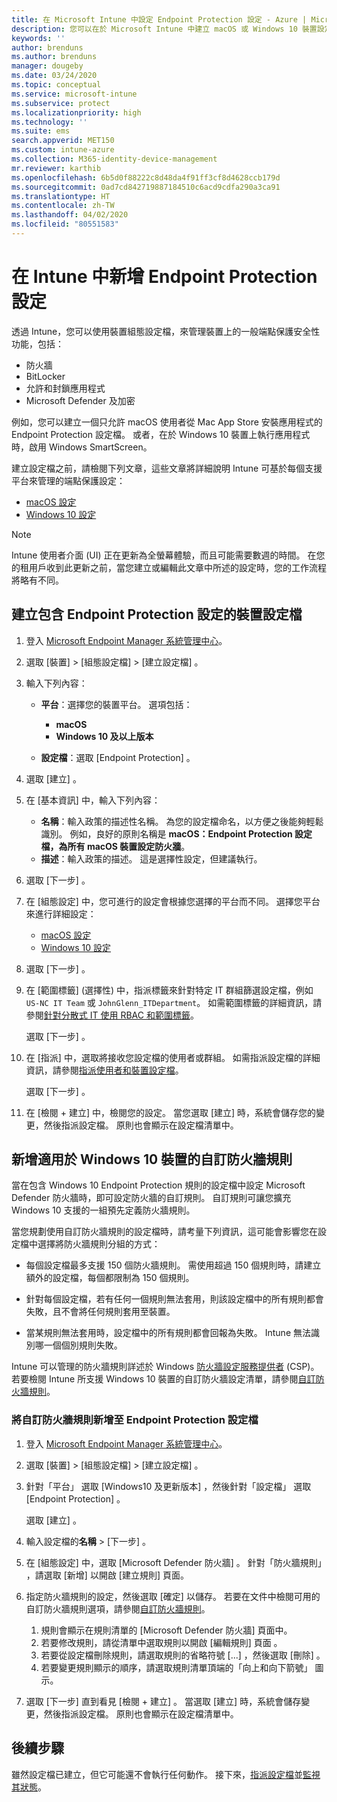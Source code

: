 ```yaml
---
title: 在 Microsoft Intune 中設定 Endpoint Protection 設定 - Azure | Microsoft Docs
description: 您可以在於 Microsoft Intune 中建立 macOS 或 Windows 10 裝置設定檔時，建立 Endpoint Protection 設定。
keywords: ''
author: brenduns
ms.author: brenduns
manager: dougeby
ms.date: 03/24/2020
ms.topic: conceptual
ms.service: microsoft-intune
ms.subservice: protect
ms.localizationpriority: high
ms.technology: ''
ms.suite: ems
search.appverid: MET150
ms.custom: intune-azure
ms.collection: M365-identity-device-management
mr.reviewer: karthib
ms.openlocfilehash: 6b5d0f88222c8d48da4f91ff3cf8d4628ccb179d
ms.sourcegitcommit: 0ad7cd842719887184510c6acd9cdfa290a3ca91
ms.translationtype: HT
ms.contentlocale: zh-TW
ms.lasthandoff: 04/02/2020
ms.locfileid: "80551583"
---
```

# <a name="add-endpoint-protection-settings-in-intune"></a>在 Intune 中新增 Endpoint Protection 設定

透過 Intune，您可以使用裝置組態設定檔，來管理裝置上的一般端點保護安全性功能，包括：

- 防火牆
- BitLocker
- 允許和封鎖應用程式
- Microsoft Defender 及加密

例如，您可以建立一個只允許 macOS 使用者從 Mac App Store 安裝應用程式的 Endpoint Protection 設定檔。 或者，在於 Windows 10 裝置上執行應用程式時，啟用 Windows SmartScreen。

建立設定檔之前，請檢閱下列文章，這些文章將詳細說明 Intune 可基於每個支援平台來管理的端點保護設定：

- [macOS 設定](endpoint-protection-macos.md)
- [Windows 10 設定](endpoint-protection-windows-10.md)

> [!NOTE]
> Intune 使用者介面 (UI) 正在更新為全螢幕體驗，而且可能需要數週的時間。 在您的租用戶收到此更新之前，當您建立或編輯此文章中所述的設定時，您的工作流程將略有不同。

## <a name="create-a-device-profile-containing-endpoint-protection-settings"></a>建立包含 Endpoint Protection 設定的裝置設定檔

1. 登入 [Microsoft Endpoint Manager 系統管理中心](https://go.microsoft.com/fwlink/?linkid=2109431)。

2. 選取 [裝置]   > [組態設定檔]   > [建立設定檔]  。

3. 輸入下列內容：

    - **平台**：選擇您的裝置平台。 選項包括：

        - **macOS**
        - **Windows 10 及以上版本**

    - **設定檔**：選取 [Endpoint Protection]  。

4. 選取 [建立]  。
5. 在 [基本資訊]  中，輸入下列內容：

    - **名稱**：輸入政策的描述性名稱。 為您的設定檔命名，以方便之後能夠輕鬆識別。 例如，良好的原則名稱是 **macOS：Endpoint Protection 設定檔，為所有 macOS 裝置設定防火牆**。
    - **描述**：輸入政策的描述。 這是選擇性設定，但建議執行。

6. 選取 [下一步]  。

7. 在 [組態設定]  中，您可進行的設定會根據您選擇的平台而不同。 選擇您平台來進行詳細設定：

   - [macOS 設定](endpoint-protection-macos.md)
   - [Windows 10 設定](endpoint-protection-windows-10.md)

8. 選取 [下一步]  。
9. 在 [範圍標籤]  (選擇性) 中，指派標籤來針對特定 IT 群組篩選設定檔，例如 `US-NC IT Team` 或 `JohnGlenn_ITDepartment`。 如需範圍標籤的詳細資訊，請參閱[針對分散式 IT 使用 RBAC 和範圍標籤](../fundamentals/scope-tags.md)。

    選取 [下一步]  。

10. 在 [指派]  中，選取將接收您設定檔的使用者或群組。 如需指派設定檔的詳細資訊，請參閱[指派使用者和裝置設定檔](../configuration/device-profile-assign.md)。

    選取 [下一步]  。

11. 在 [檢閱 + 建立]  中，檢閱您的設定。 當您選取 [建立]  時，系統會儲存您的變更，然後指派設定檔。 原則也會顯示在設定檔清單中。

## <a name="add-custom-firewall-rules-for-windows-10-devices"></a>新增適用於 Windows 10 裝置的自訂防火牆規則

當在包含 Windows 10 Endpoint Protection 規則的設定檔中設定 Microsoft Defender 防火牆時，即可設定防火牆的自訂規則。 自訂規則可讓您擴充 Windows 10 支援的一組預先定義防火牆規則。

當您規劃使用自訂防火牆規則的設定檔時，請考量下列資訊，這可能會影響您在設定檔中選擇將防火牆規則分組的方式：

- 每個設定檔最多支援 150 個防火牆規則。 需使用超過 150 個規則時，請建立額外的設定檔，每個都限制為 150 個規則。

- 針對每個設定檔，若有任何一個規則無法套用，則該設定檔中的所有規則都會失敗，且不會將任何規則套用至裝置。

- 當某規則無法套用時，設定檔中的所有規則都會回報為失敗。 Intune 無法識別哪一個個別規則失敗。  

Intune 可以管理的防火牆規則詳述於 Windows [防火牆設定服務提供者](https://docs.microsoft.com/windows/client-management/mdm/firewall-csp) (CSP)。 若要檢閱 Intune 所支援 Windows 10 裝置的自訂防火牆設定清單，請參閱[自訂防火牆規則](endpoint-protection-windows-10.md#firewall-rules)。

### <a name="to-add-custom-firewall-rules-to-an-endpoint-protection-profile"></a>將自訂防火牆規則新增至 Endpoint Protection 設定檔

1. 登入 [Microsoft Endpoint Manager 系統管理中心](https://go.microsoft.com/fwlink/?linkid=2109431)。

2. 選取 [裝置]   > [組態設定檔]   > [建立設定檔]  。

3. 針對「平台」  選取 [Windows10 及更新版本]  ，然後針對「設定檔」  選取 [Endpoint Protection]  。

    選取 [建立]  。

4. 輸入設定檔的**名稱** > [下一步]  。
5. 在 [組態設定]  中，選取 [Microsoft Defender 防火牆]  。 針對「防火牆規則」  ，請選取 [新增]  以開啟 [建立規則]  頁面。

6. 指定防火牆規則的設定，然後選取 [確定]  以儲存。 若要在文件中檢閱可用的自訂防火牆規則選項，請參閱[自訂防火牆規則](endpoint-protection-windows-10.md#firewall-rules)。

    1. 規則會顯示在規則清單的 [Microsoft Defender 防火牆]  頁面中。
    2. 若要修改規則，請從清單中選取規則以開啟 [編輯規則] 頁面  。
    3. 若要從設定檔刪除規則，請選取規則的省略符號 [...]  ，然後選取 [刪除]  。
    4. 若要變更規則顯示的順序，請選取規則清單頂端的「向上和向下箭號」  圖示。

7. 選取 [下一步]  直到看見 [檢閱 + 建立]  。 當選取 [建立]  時，系統會儲存變更，然後指派設定檔。 原則也會顯示在設定檔清單中。

## <a name="next-steps"></a>後續步驟

雖然設定檔已建立，但它可能還不會執行任何動作。 接下來，[指派設定檔](../configuration/device-profile-assign.md)並[監視其狀態](../configuration/device-profile-monitor.md)。
